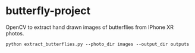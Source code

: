 # butterfly-project
OpenCV to extract hand drawn images of butterflies from IPhone XR photos.

```commandline
python extract_butterflies.py --photo_dir images --output_dir outputs
```
